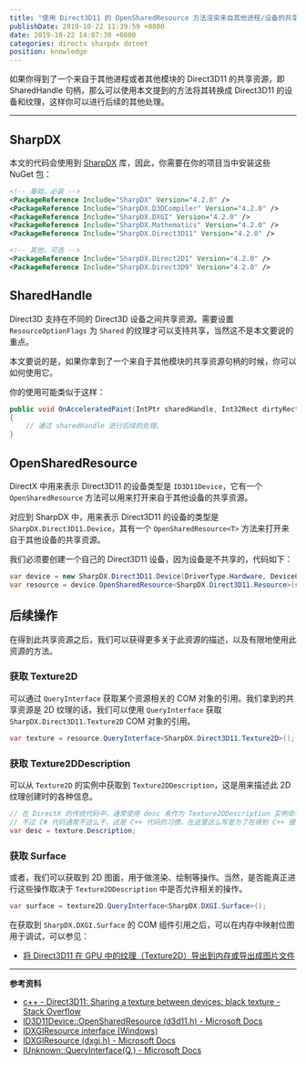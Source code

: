 ```yaml
---
title: "使用 Direct3D11 的 OpenSharedResource 方法渲染来自其他进程/设备的共享资源（SharedHandle）"
publishDate: 2019-10-22 11:39:59 +0800
date: 2019-10-22 14:07:30 +0800
categories: directx sharpdx dotnet
position: knowledge
---
```


如果你得到了一个来自于其他进程或者其他模块的 Direct3D11 的共享资源，即 SharedHandle 句柄，那么可以使用本文提到的方法将其转换成 Direct3D11 的设备和纹理，这样你可以进行后续的其他处理。

---

<div id="toc"></div>

## SharpDX

本文的代码会使用到 [SharpDX](https://www.nuget.org/packages?q=Tags%3A%22SharpDX%22) 库，因此，你需要在你的项目当中安装这些 NuGet 包：

```xml
<!-- 基础，必装 -->
<PackageReference Include="SharpDX" Version="4.2.0" />
<PackageReference Include="SharpDX.D3DCompiler" Version="4.2.0" />
<PackageReference Include="SharpDX.DXGI" Version="4.2.0" />
<PackageReference Include="SharpDX.Mathematics" Version="4.2.0" />
<PackageReference Include="SharpDX.Direct3D11" Version="4.2.0" />

<!-- 其他，可选 -->
<PackageReference Include="SharpDX.Direct2D1" Version="4.2.0" />
<PackageReference Include="SharpDX.Direct3D9" Version="4.2.0" />
```

## SharedHandle

Direct3D 支持在不同的 Direct3D 设备之间共享资源。需要设置 `ResourceOptionFlags` 为 `Shared` 的纹理才可以支持共享，当然这不是本文要说的重点。

本文要说的是，如果你拿到了一个来自于其他模块的共享资源句柄的时候，你可以如何使用它。

你的使用可能类似于这样：

```csharp
public void OnAcceleratedPaint(IntPtr sharedHandle, Int32Rect dirtyRect)
{
    // 通过 sharedHandle 进行后续的处理。
}
```

## OpenSharedResource

DirectX 中用来表示 Direct3D11 的设备类型是 `ID3D11Device`，它有一个 `OpenSharedResource` 方法可以用来打开来自于其他设备的共享资源。

对应到 SharpDX 中，用来表示 Direct3D11 的设备的类型是 `SharpDX.Direct3D11.Device`，其有一个 `OpenSharedResource<T>` 方法来打开来自于其他设备的共享资源。

我们必须要创建一个自己的 Direct3D11 设备，因为设备是不共享的，代码如下：

```csharp
var device = new SharpDX.Direct3D11.Device(DriverType.Hardware, DeviceCreationFlags.BgraSupport);
var resource = device.OpenSharedResource<SharpDX.Direct3D11.Resource>(sharedHandle);
```

## 后续操作

在得到此共享资源之后，我们可以获得更多关于此资源的描述，以及有限地使用此资源的方法。

### 获取 Texture2D

可以通过 `QueryInterface` 获取某个资源相关的 COM 对象的引用。我们拿到的共享资源是 2D 纹理的话，我们可以使用 `QueryInterface` 获取 `SharpDX.Direct3D11.Texture2D` COM 对象的引用。

```csharp
var texture = resource.QueryInterface<SharpDX.Direct3D11.Texture2D>();
```

### 获取 Texture2DDescription

可以从 `Texture2D` 的实例中获取到 `Texture2DDescription`，这是用来描述此 2D 纹理创建时的各种信息。

```csharp
// 在 DirectX 的传统代码中，通常使用 desc 来作为 Texture2DDescription 实例命名的后缀。
// 不过 C# 代码通常不这么干，这是 C++ 代码的习惯。在这里这么写是为了在得到 C++ 搜索结果的时候可以与本文所述的 C# 代码对应起来。
var desc = texture.Description;
```

### 获取 Surface

或者，我们可以获取到 2D 图面，用于做渲染、绘制等操作。当然，是否能真正进行这些操作取决于 `Texture2DDescription` 中是否允许相关的操作。

```csharp
var surface = texture2D.QueryInterface<SharpDX.DXGI.Surface>();
```

在获取到 `SharpDX.DXGI.Surface` 的 COM 组件引用之后，可以在内存中映射位图用于调试，可以参见：

- [将 Direct3D11 在 GPU 中的纹理（Texture2D）导出到内存或导出成图片文件](/post/map-directx-surface-to-bitmap)

---

**参考资料**

- [c++ - Direct3D11: Sharing a texture between devices: black texture - Stack Overflow](https://stackoverflow.com/a/43347246/6233938)
- [ID3D11Device::OpenSharedResource (d3d11.h) - Microsoft Docs](https://docs.microsoft.com/en-us/windows/win32/api/d3d11/nf-d3d11-id3d11device-opensharedresource)
- [IDXGIResource interface (Windows)](https://msdn.microsoft.com/en-us/windows/hardware/bb174560(v=vs.110))
- [IDXGIResource (dxgi.h) - Microsoft Docs](https://docs.microsoft.com/en-us/windows/win32/api/dxgi/nn-dxgi-idxgiresource)
- [IUnknown::QueryInterface(Q,) - Microsoft Docs](https://docs.microsoft.com/en-us/windows/win32/api/unknwn/nf-unknwn-iunknown-queryinterface(q_))
